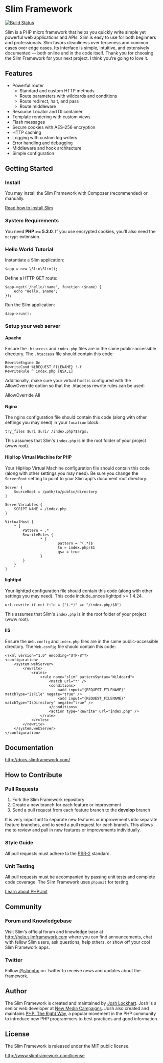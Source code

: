 # Slim Framework

[![Build Status](https://secure.travis-ci.org/codeguy/Slim.png?branch=master)](http://travis-ci.org/codeguy/Slim)

Slim is a PHP micro framework that helps you quickly write simple yet powerful web applications and APIs.
Slim is easy to use for both beginners and professionals. Slim favors cleanliness over terseness and common cases
over edge cases. Its interface is simple, intuitive, and extensively documented — both online and in the code itself.
Thank you for choosing the Slim Framework for your next project. I think you're going to love it.

## Features

* Powerful router
    * Standard and custom HTTP methods
    * Route parameters with wildcards and conditions
    * Route redirect, halt, and pass
    * Route middleware
* Resource Locator and DI container
* Template rendering with custom views
* Flash messages
* Secure cookies with AES-256 encryption
* HTTP caching
* Logging with custom log writers
* Error handling and debugging
* Middleware and hook architecture
* Simple configuration

## Getting Started

### Install

You may install the Slim Framework with Composer (recommended) or manually.

[Read how to install Slim](http://docs.slimframework.com/#Installation)

### System Requirements

You need **PHP >= 5.3.0**. If you use encrypted cookies, you'll also need the `mcrypt` extension.

### Hello World Tutorial

Instantiate a Slim application:

    $app = new \Slim\Slim();

Define a HTTP GET route:

    $app->get('/hello/:name', function ($name) {
        echo "Hello, $name";
    });

Run the Slim application:

    $app->run();

### Setup your web server

#### Apache

Ensure the `.htaccess` and `index.php` files are in the same public-accessible directory. The `.htaccess` file
should contain this code:

    RewriteEngine On
    RewriteCond %{REQUEST_FILENAME} !-f
    RewriteRule ^ index.php [QSA,L]

Additionally, make sure your virtual host is configured with the AllowOverride option so that the .htaccess rewrite rules can be used:

   AllowOverride All

#### Nginx

The nginx configuration file should contain this code (along with other settings you may need) in your `location` block:

    try_files $uri $uri/ /index.php?$args;

This assumes that Slim's `index.php` is in the root folder of your project (www root).

#### HipHop Virtual Machine for PHP

Your HipHop Virtual Machine configuration file should contain this code (along with other settings you may need).
Be sure you change the `ServerRoot` setting to point to your Slim app's document root directory.

    Server {
        SourceRoot = /path/to/public/directory
    }

    ServerVariables {
        SCRIPT_NAME = /index.php
    }

    VirtualHost {
        * {
            Pattern = .*
            RewriteRules {
                    * {
                            pattern = ^(.*)$
                            to = index.php/$1
                            qsa = true
                    }
            }
        }
    }

#### lighttpd ####

Your lighttpd configuration file should contain this code (along with other settings you may need). This code include_onces
lighttpd >= 1.4.24.

    url.rewrite-if-not-file = ("(.*)" => "/index.php/$0")

This assumes that Slim's `index.php` is in the root folder of your project (www root).

#### IIS

Ensure the `Web.config` and `index.php` files are in the same public-accessible directory. The `Web.config` file should contain this code:

    <?xml version="1.0" encoding="UTF-8"?>
    <configuration>
        <system.webServer>
            <rewrite>
                <rules>
                    <rule name="slim" patternSyntax="Wildcard">
                        <match url="*" />
                        <conditions>
                            <add input="{REQUEST_FILENAME}" matchType="IsFile" negate="true" />
                            <add input="{REQUEST_FILENAME}" matchType="IsDirectory" negate="true" />
                        </conditions>
                        <action type="Rewrite" url="index.php" />
                    </rule>
                </rules>
            </rewrite>
        </system.webServer>
    </configuration>

## Documentation

<http://docs.slimframework.com/>

## How to Contribute

### Pull Requests

1. Fork the Slim Framework repository
2. Create a new branch for each feature or improvement
3. Send a pull request from each feature branch to the **develop** branch

It is very important to separate new features or improvements into separate feature branches, and to send a pull
request for each branch. This allows me to review and pull in new features or improvements individually.

### Style Guide

All pull requests must adhere to the [PSR-2](https://github.com/php-fig/fig-standards/blob/master/accepted/PSR-2-coding-style-guide.md) standard.

### Unit Testing

All pull requests must be accompanied by passing unit tests and complete code coverage. The Slim Framework uses
`phpunit` for testing.

[Learn about PHPUnit](https://github.com/sebastianbergmann/phpunit/)

## Community

### Forum and Knowledgebase

Visit Slim's official forum and knowledge base at <http://help.slimframework.com> where you can find announcements,
chat with fellow Slim users, ask questions, help others, or show off your cool Slim Framework apps.

### Twitter

Follow [@slimphp](http://www.twitter.com/slimphp) on Twitter to receive news and updates about the framework.

## Author

The Slim Framework is created and maintained by [Josh Lockhart](http://www.joshlockhart.com). Josh is a senior
web developer at [New Media Campaigns](http://www.newmediacampaigns.com/). Josh also created and maintains
[PHP: The Right Way](http://www.phptherightway.com/), a popular movement in the PHP community to introduce new
PHP programmers to best practices and good information.

## License

The Slim Framework is released under the MIT public license.

<http://www.slimframework.com/license>
